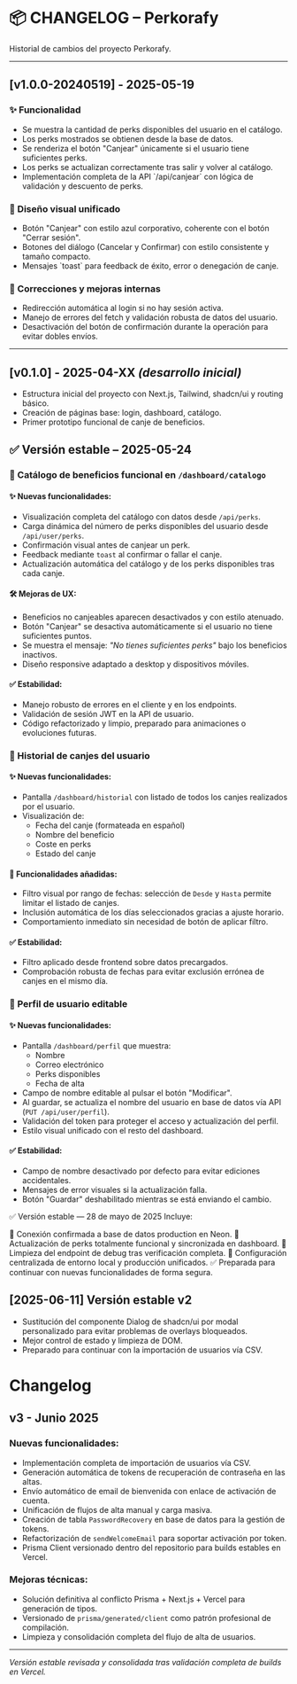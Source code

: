 # 📦 CHANGELOG – Perkorafy

Historial de cambios del proyecto Perkorafy.

---

## [v1.0.0-20240519] - 2025-05-19

### ✨ Funcionalidad
- Se muestra la cantidad de perks disponibles del usuario en el catálogo.
- Los perks mostrados se obtienen desde la base de datos.
- Se renderiza el botón "Canjear" únicamente si el usuario tiene suficientes perks.
- Los perks se actualizan correctamente tras salir y volver al catálogo.
- Implementación completa de la API \`/api/canjear\` con lógica de validación y descuento de perks.

### 🎨 Diseño visual unificado
- Botón "Canjear" con estilo azul corporativo, coherente con el botón "Cerrar sesión".
- Botones del diálogo (Cancelar y Confirmar) con estilo consistente y tamaño compacto.
- Mensajes \`toast\` para feedback de éxito, error o denegación de canje.

### 🐛 Correcciones y mejoras internas
- Redirección automática al login si no hay sesión activa.
- Manejo de errores del fetch y validación robusta de datos del usuario.
- Desactivación del botón de confirmación durante la operación para evitar dobles envíos.

---

## [v0.1.0] - 2025-04-XX *(desarrollo inicial)*

- Estructura inicial del proyecto con Next.js, Tailwind, shadcn/ui y routing básico.
- Creación de páginas base: login, dashboard, catálogo.
- Primer prototipo funcional de canje de beneficios.


## ✅ Versión estable – 2025-05-24

### 🎯 Catálogo de beneficios funcional en `/dashboard/catalogo`

#### ✨ Nuevas funcionalidades:
- Visualización completa del catálogo con datos desde `/api/perks`.
- Carga dinámica del número de perks disponibles del usuario desde `/api/user/perks`.
- Confirmación visual antes de canjear un perk.
- Feedback mediante `toast` al confirmar o fallar el canje.
- Actualización automática del catálogo y de los perks disponibles tras cada canje.

#### 🛠 Mejoras de UX:
- Beneficios no canjeables aparecen desactivados y con estilo atenuado.
- Botón "Canjear" se desactiva automáticamente si el usuario no tiene suficientes puntos.
- Se muestra el mensaje: *"No tienes suficientes perks"* bajo los beneficios inactivos.
- Diseño responsive adaptado a desktop y dispositivos móviles.

#### ✅ Estabilidad:
- Manejo robusto de errores en el cliente y en los endpoints.
- Validación de sesión JWT en la API de usuario.
- Código refactorizado y limpio, preparado para animaciones o evoluciones futuras.


### 📜 Historial de canjes del usuario

#### ✨ Nuevas funcionalidades:
- Pantalla `/dashboard/historial` con listado de todos los canjes realizados por el usuario.
- Visualización de:
  - Fecha del canje (formateada en español)
  - Nombre del beneficio
  - Coste en perks
  - Estado del canje

#### 🔎 Funcionalidades añadidas:
- Filtro visual por rango de fechas: selección de `Desde` y `Hasta` permite limitar el listado de canjes.
- Inclusión automática de los días seleccionados gracias a ajuste horario.
- Comportamiento inmediato sin necesidad de botón de aplicar filtro.

#### ✅ Estabilidad:
- Filtro aplicado desde frontend sobre datos precargados.
- Comprobación robusta de fechas para evitar exclusión errónea de canjes en el mismo día.

### 👤 Perfil de usuario editable

#### ✨ Nuevas funcionalidades:
- Pantalla `/dashboard/perfil` que muestra:
  - Nombre
  - Correo electrónico
  - Perks disponibles
  - Fecha de alta
- Campo de nombre editable al pulsar el botón "Modificar".
- Al guardar, se actualiza el nombre del usuario en base de datos vía API (`PUT /api/user/perfil`).
- Validación del token para proteger el acceso y actualización del perfil.
- Estilo visual unificado con el resto del dashboard.

#### ✅ Estabilidad:
- Campo de nombre desactivado por defecto para evitar ediciones accidentales.
- Mensajes de error visuales si la actualización falla.
- Botón "Guardar" deshabilitado mientras se está enviando el cambio.

✅ Versión estable — 28 de mayo de 2025
Incluye:

🔐 Conexión confirmada a base de datos production en Neon.
🧮 Actualización de perks totalmente funcional y sincronizada en dashboard.
🧼 Limpieza del endpoint de debug tras verificación completa.
🧠 Configuración centralizada de entorno local y producción unificados.
✅ Preparada para continuar con nuevas funcionalidades de forma segura.

## [2025-06-11] Versión estable v2

- Sustitución del componente Dialog de shadcn/ui por modal personalizado para evitar problemas de overlays bloqueados.
- Mejor control de estado y limpieza de DOM.
- Preparado para continuar con la importación de usuarios vía CSV.

# Changelog

## v3 - Junio 2025

### Nuevas funcionalidades:

- Implementación completa de importación de usuarios vía CSV.
- Generación automática de tokens de recuperación de contraseña en las altas.
- Envío automático de email de bienvenida con enlace de activación de cuenta.
- Unificación de flujos de alta manual y carga masiva.
- Creación de tabla `PasswordRecovery` en base de datos para la gestión de tokens.
- Refactorización de `sendWelcomeEmail` para soportar activación por token.
- Prisma Client versionado dentro del repositorio para builds estables en Vercel.

### Mejoras técnicas:

- Solución definitiva al conflicto Prisma + Next.js + Vercel para generación de tipos.
- Versionado de `prisma/generated/client` como patrón profesional de compilación.
- Limpieza y consolidación completa del flujo de alta de usuarios.

---

*Versión estable revisada y consolidada tras validación completa de builds en Vercel.*

